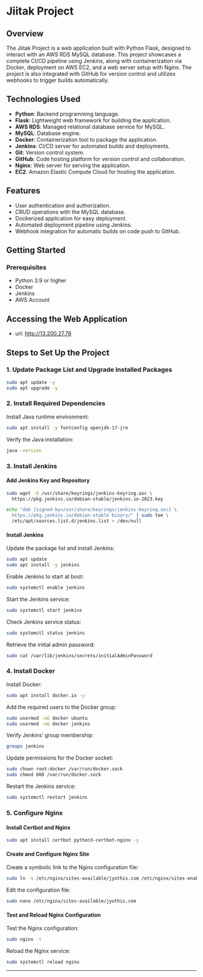 # Jiitak Project

## Overview
The Jiitak Project is a web application built with Python Flask, designed to interact with an AWS RDS MySQL database. This project showcases a complete CI/CD pipeline using Jenkins, along with containerization via Docker, deployment on AWS EC2, and a web server setup with Nginx. The project is also integrated with GitHub for version control and utilizes webhooks to trigger builds automatically.

## Technologies Used
- **Python**: Backend programming language.
- **Flask**: Lightweight web framework for building the application.
- **AWS RDS**: Managed relational database service for MySQL.
- **MySQL**: Database engine.
- **Docker**: Containerization tool to package the application.
- **Jenkins**: CI/CD server for automated builds and deployments.
- **Git**: Version control system.
- **GitHub**: Code hosting platform for version control and collaboration.
- **Nginx**: Web server for serving the application.
- **EC2**: Amazon Elastic Compute Cloud for hosting the application.

## Features
- User authentication and authorization.
- CRUD operations with the MySQL database.
- Dockerized application for easy deployment.
- Automated deployment pipeline using Jenkins.
- Webhook integration for automatic builds on code push to GitHub.

## Getting Started

### Prerequisites
- Python 3.9 or higher
- Docker
- Jenkins
- AWS Account

## Accessing the Web Application
- url: http://13.200.27.78

## Steps to Set Up the Project

### 1. Update Package List and Upgrade Installed Packages
```bash
sudo apt update -y
sudo apt upgrade -y
```

### 2. Install Required Dependencies
Install Java runtime environment:
```bash
sudo apt install -y fontconfig openjdk-17-jre
```
Verify the Java installation:
```bash
java -version
```

### 3. Install Jenkins
#### Add Jenkins Key and Repository
```bash
sudo wget -O /usr/share/keyrings/jenkins-keyring.asc \
  https://pkg.jenkins.io/debian-stable/jenkins.io-2023.key

echo "deb [signed-by=/usr/share/keyrings/jenkins-keyring.asc] \
  https://pkg.jenkins.io/debian-stable binary/" | sudo tee \
  /etc/apt/sources.list.d/jenkins.list > /dev/null
```

#### Install Jenkins
Update the package list and install Jenkins:
```bash
sudo apt update
sudo apt install -y jenkins
```

Enable Jenkins to start at boot:
```bash
sudo systemctl enable jenkins
```
Start the Jenkins service:
```bash
sudo systemctl start jenkins
```
Check Jenkins service status:
```bash
sudo systemctl status jenkins
```

Retrieve the initial admin password:
```bash
sudo cat /var/lib/jenkins/secrets/initialAdminPassword
```

### 4. Install Docker
Install Docker:
```bash
sudo apt install docker.io -y
```
Add the required users to the Docker group:
```bash
sudo usermod -aG docker ubuntu
sudo usermod -aG docker jenkins
```

Verify Jenkins’ group membership:
```bash
groups jenkins
```

Update permissions for the Docker socket:
```bash
sudo chown root:docker /var/run/docker.sock
sudo chmod 660 /var/run/docker.sock
```
Restart the Jenkins service:
```bash
sudo systemctl restart jenkins
```

### 5. Configure Nginx
#### Install Certbot and Nginx
```bash
sudo apt install certbot python3-certbot-nginx -y
```

#### Create and Configure Nginx Site
Create a symbolic link to the Nginx configuration file:
```bash
sudo ln -s /etc/nginx/sites-available/jyothis.com /etc/nginx/sites-enabled/jyothis.com
```

Edit the configuration file:
```bash
sudo nano /etc/nginx/sites-available/jyothis.com
```

#### Test and Reload Nginx Configuration
Test the Nginx configuration:
```bash
sudo nginx -t
```

Reload the Nginx service:
```bash
sudo systemctl reload nginx
```

---
